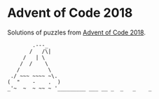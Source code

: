 # Advent of Code 2018

Solutions of puzzles from [Advent of Code 2018](https://adventofcode.com/2018).

```
        .---_
       /   /\|
     /   | \
    /  /    \
   /         \
 ./ ~~~ ~~~~ ~\.
(  "    -    .  )
_'~  ~  ~ ~~ ~ '_________ ___ __ _  _   _    _
```
